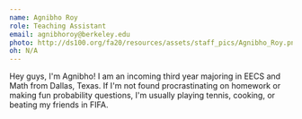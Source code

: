 ```yaml
---
name: Agnibho Roy
role: Teaching Assistant
email: agnibhoroy@berkeley.edu
photo: http://ds100.org/fa20/resources/assets/staff_pics/Agnibho_Roy.png
oh: N/A
---
```


Hey guys, I'm Agnibho! I am an incoming third year majoring in EECS and Math from Dallas, Texas. If I'm not found procrastinating on homework or making fun probability questions, I'm usually playing tennis, cooking, or beating my friends in FIFA.
